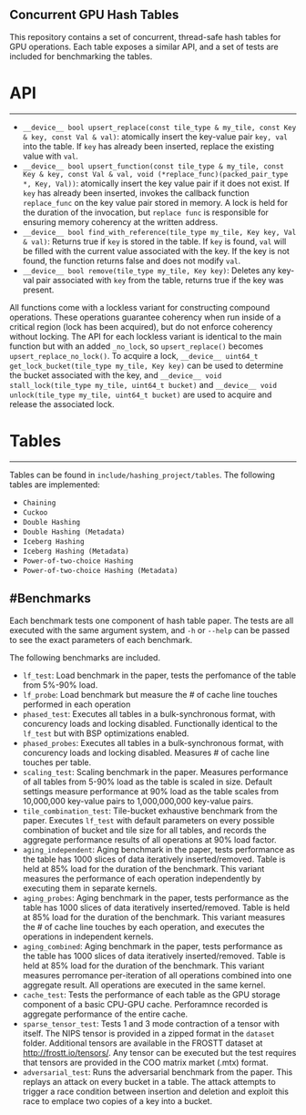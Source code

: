 ## Concurrent GPU Hash Tables

This repository contains a set of concurrent, thread-safe hash tables for GPU operations. Each table exposes a similar API, and a set of tests are included for benchmarking the tables.


# API
--------------------

- `__device__ bool upsert_replace(const tile_type & my_tile, const Key & key, const Val & val)`: atomically insert the key-value pair `key, val` into the table. If `key` has already been inserted, replace the existing value with `val`.
- `__device__ bool upsert_function(const tile_type & my_tile, const Key & key, const Val & val, void (*replace_func)(packed_pair_type *, Key, Val))`: atomically insert the key value pair if it does not exist. If `key` has already been inserted, invokes the callback function `replace_func` on the key value pair stored in memory. A lock is held for the duration of the invocation, but `replace func` is responsible for ensuring memory coherency at the written address.
- `__device__ bool find_with_reference(tile_type my_tile, Key key, Val & val)`: Returns true if `key` is stored in the table. If `key` is found, `val` will be filled with the current value associated with the key. If the key is not found, the function returns false and does not modify `val`.
- `__device__ bool remove(tile_type my_tile, Key key)`: Deletes any key-val pair associated with `key` from the table, returns true if the key was present.

All functions come with a lockless variant for constructing compound operations. These operations guarantee coherency when run inside of a critical region (lock has been acquired), but do not enforce coherency without locking. The API for each lockless variant is identical to the main function but with an added `_no_lock`, so  `upsert_replace()` becomes `upsert_replace_no_lock()`. To acquire a lock, `__device__ uint64_t get_lock_bucket(tile_type my_tile, Key key)` can be used to determine the bucket associated with the key, and `__device__ void stall_lock(tile_type my_tile, uint64_t bucket)` and `__device__ void unlock(tile_type my_tile, uint64_t bucket)` are used to acquire and release the associated lock.



# Tables
------------------
Tables can be found in `include/hashing_project/tables`. The following tables are implemented:

-  `Chaining`
-  `Cuckoo`
-  `Double Hashing`
-  `Double Hashing (Metadata)`
-  `Iceberg Hashing`
-  `Iceberg Hashing (Metadata)`
-  `Power-of-two-choice Hashing`
-  `Power-of-two-choice Hashing (Metadata)`


#Benchmarks
------------------

Each benchmark tests one component of hash table paper. The tests are all executed with the same argument system, and `-h` or `--help` can be passed to see the exact parameters of each benchmark.

The following benchmarks are included.

- `lf_test`: Load benchmark in the paper, tests the perfomance of the table from 5%-90% load.
- `lf_probe`: Load benchmark but measure the # of cache line touches performed in each operation
- `phased_test`: Executes all tables in a bulk-synchronous format, with concurency loads and locking disabled. Functionally identical to the `lf_test` but with BSP optimizations enabled.
- `phased_probes`: Executes all tables in a bulk-synchronous format, with concurency loads and locking disabled. Measures # of cache line touches per table.
- `scaling_test`: Scaling benchmark in the paper. Measures performance of all tables from 5-90% load as the table is scaled in size. Default settings measure performance at 90% load as the table scales from 10,000,000 key-value pairs to 1,000,000,000 key-value pairs.
- `tile_combination_test`: Tile-bucket exhaustive benchmark from the paper. Executes `lf_test` with default parameters on every possible combination of bucket and tile size for all tables, and records the aggregate performance results of all operations at 90% load factor.
- `aging_independent`: Aging benchmark in the paper, tests performance as the table has 1000 slices of data iteratively inserted/removed. Table is held at 85% load for the duration of the benchmark. This variant measures the performance of each operation independently by executing them in separate kernels.
- `aging_probes`: Aging benchmark in the paper, tests performance as the table has 1000 slices of data iteratively inserted/removed. Table is held at 85% load for the duration of the benchmark. This variant measures the # of cache line touches by each operation, and executes the operations in independent kernels.
- `aging_combined`: Aging benchmark in the paper, tests performance as the table has 1000 slices of data iteratively inserted/removed. Table is held at 85% load for the duration of the benchmark. This variant measures perromance per-iteration of all operations combined into one aggregate result. All operations are executed in the same kernel.
- `cache_test`: Tests the performance of each table as the GPU storage component of a basic CPU-GPU cache. Perforamnce recorded is aggregate performance of the entire cache.
- `sparse_tensor_test`: Tests 1 and 3 mode contraction of a tensor with itself. The NIPS tensor is provided in a zipped format in the `dataset` folder. Additional tensors are available in the FROSTT dataset at http://frostt.io/tensors/. Any tensor can be executed but the test requires that tensors are provided in the COO matrix market (.mtx) format.
- `adversarial_test`: Runs the adversarial benchmark from the paper. This replays an attack on every bucket in a table. The attack attempts to trigger a race condition between insertion and deletion and exploit this race to emplace two copies of a key into a bucket. 